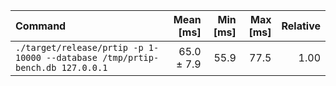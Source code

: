 | Command | Mean [ms] | Min [ms] | Max [ms] | Relative |
|:---|---:|---:|---:|---:|
| `./target/release/prtip -p 1-10000 --database /tmp/prtip-bench.db 127.0.0.1` | 65.0 ± 7.9 | 55.9 | 77.5 | 1.00 |
